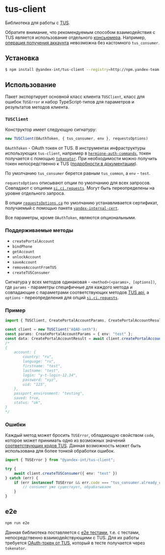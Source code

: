 # tus-client

Библиотека для работы с [TUS](https://wiki.yandex-team.ru/test-user-service/).

Обратите внимание, что рекомендуемым способом взаимодействия с TUS является использование отдельного [консьюмера](https://wiki.yandex-team.ru/test-user-service/#tusconsumer). Например, [операция получения аккаунта](https://wiki.yandex-team.ru/test-user-service/#poluchenieakkaunta) невозможна без кастомного `tus_consumer`.

## Установка

```bash
$ npm install @yandex-int/tus-client --registry=http://npm.yandex-team.ru
```

## Использование

Пакет экспортирует основной класс клиента `TUSClient`, класс для ошибок `TUSError` и набор TypeScript-типов для параметров и результатов методов клиента.

### `TUSClient`

Конструктор имеет следующую сигнатуру:

```javascript
new TUSClient(OAuthToken, { tus_consumer, env }, requestsOptions)
```

`OAuthToken` - OAuth токен от TUS. В инструментах инфраструктуры использующих `tus-client`, например в [`hermione-auth-commands`](https://github.yandex-team.ru/search-interfaces/infratest/tree/master/packages/hermione-auth-commands), токен получается с помощью [`tokenator`](https://github.yandex-team.ru/search-interfaces/infratest/tree/master/packages/tokenator). При необходимости можно получить токен непосредственно к TUS ([подробности в документации](https://wiki.yandex-team.ru/test-user-service/#autentifikacija)).

По умолчанию `tus_consumer` берется равным `tus_common`, а `env` - `test`.

`requestsOptions` описывают опции по умолчанию для всех запросов. Совпадают с опциями [`si.ci.requests`](https://github.yandex-team.ru/search-interfaces/ci/tree/master/packages/requests). Могут быть переопределены на уровне отдельного запроса.

В опции [`requestsOptions.ca`](https://nodejs.org/docs/latest-v12.x/api/tls.html#tls_tls_createsecurecontext_options) по умолчанию устанавливается сертификат, получаемый с помощью пакета [`yandex-internal-cert`](../yandex-internal-cert).

Все параметры, кроме `OAuthToken`, являются опциональными.

### Поддерживаемые методы

- `createPortalAccount`
- `bindPhone`
- `getAccount`
- `unlockAccount`
- `saveAccount`
- `removeAccountFromTUS`
- `createTUSConsumer`

Сигнатура у всех методов одинаковая - `<method>(<params>, [options])`, где `params` - параметры специфичные для каждого метода и совпадающие с параметрами соответствующих методов [TUS api](https://wiki.yandex-team.ru/test-user-service/#api), а `options` - переопределения для опций [`si.ci.requests`](https://github.yandex-team.ru/search-interfaces/ci/tree/master/packages/requests).

### Пример

```typescript
import { TUSClient, CreatePortalAccountParams, CreatePortalAccountResult } from "@yandex-int/tus-client";

const client = new TUSClient("AQAD-smth");
const params: CreatePortalAccountParams = { env: "test" };
const data: CreatePortalAccountResult = await client.createPortalAccount(CreatePortalAccountParams);
/*
{
    account: {
        country: "ru",
        language: "ru",
        firstname: "test",
        lastname: "test",
        login: "y-t-login-12.34",
        password: "xyz",
        uid: "123",
    },
    passport_environment: "testing",
    saved: true,
    status: "ok",
}
*/
```

### Ошибки

Каждый метод может бросить `TUSError`, обладающую свойством `code`, которое может принимать одно из возможных значений [соответствующих кодов TUS](https://a.yandex-team.ru/arc/trunk/arcadia/passport/python/qa/test_user_service/tus_api/exceptions.py). Данная возможность может быть использована для более тонкой обработки ошибок.

```typescript
import { TUSError } from "@yandex-int/tus-client";

try {
    await client.createTUSConsumer({ env: "test" })
} catch (err) {
    if (err instanceof TUSError && err.code === "tus_consumer.already_exist") {
        // consumer уже существует, обрабатываем
    }
}
```

## e2e

```sh
npm run e2e
```

Данная библиотека поставляется с [e2e тестами](src/__e2e__/index.e2e.ts), т.е. с тестами, непосредственно взаимодействующими с TUS. Для их работы требуется [OAuth-токен от TUS](https://wiki.yandex-team.ru/test-user-service/#autentifikacija), который в тесте получается через `tokenator`.

